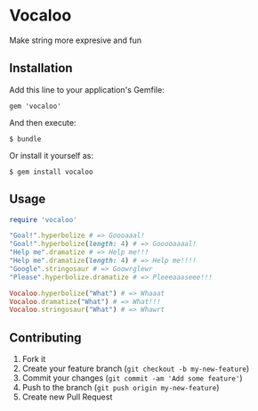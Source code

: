 # Vocaloo

Make string more expresive and fun

## Installation

Add this line to your application's Gemfile:

    gem 'vocaloo'

And then execute:

    $ bundle

Or install it yourself as:

    $ gem install vocaloo

## Usage

```rb
require 'vocaloo'

"Goal!".hyperbolize # => Goooaaal!
"Goal!".hyperbolize(length: 4) # => Gooooaaaal!
"Help me".dramatize # => Help me!!!
"Help me".dramatize(length: 4) # => Help me!!!!
"Google".stringosaur # => Goowrglewr
"Please".hyperbolize.dramatize # => Pleeeaaaseee!!!

Vocaloo.hyperbolize("What") # => Whaaat
Vocaloo.dramatize("What") # => What!!!
Vocaloo.stringosaur("What") # => Whawrt
```

## Contributing

1. Fork it
2. Create your feature branch (`git checkout -b my-new-feature`)
3. Commit your changes (`git commit -am 'Add some feature'`)
4. Push to the branch (`git push origin my-new-feature`)
5. Create new Pull Request
